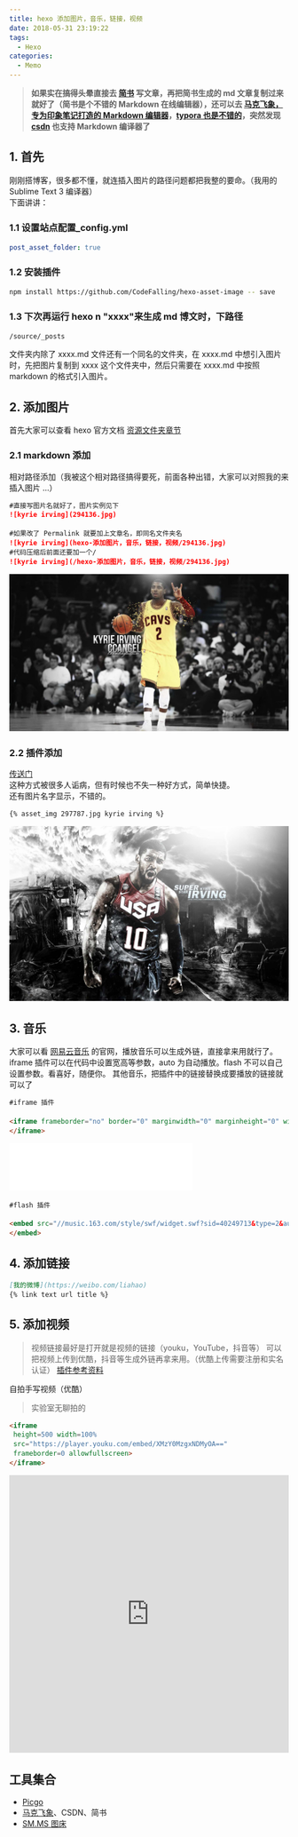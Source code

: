 ```yaml
---
title: hexo 添加图片，音乐，链接，视频
date: 2018-05-31 23:19:22
tags:
  - Hexo
categories:
  - Memo
---
```


> **如果实在搞得头晕直接去 [简书](https://www.jianshu.com/) 写文章，再把简书生成的 md 文章复制过来就好了（简书是个不错的 Markdown 在线编辑器），还可以去 [马克飞象，专为印象笔记打造的 Markdown 编辑器](https://maxiang.io/)，[typora 也是不错的](https://www.typora.io/#)，突然发现 [csdn](https://www.csdn.net/) 也支持 Markdown 编译器了**

<!--more-->

## 1. 首先

刚刚搭博客，很多都不懂，就连插入图片的路径问题都把我整的要命。（我用的 Sublime Text 3 编译器）  
下面讲讲：

### 1.1 设置站点配置\_config.yml

```yml
post_asset_folder: true
```

### 1.2 安装插件

```bash
npm install https://github.com/CodeFalling/hexo-asset-image -- save
```

### 1.3 下次再运行 hexo n "xxxx"来生成 md 博文时，下路径

```plain
/source/_posts
```

文件夹内除了 xxxx.md 文件还有一个同名的文件夹，在 xxxx.md 中想引入图片时，先把图片复制到 xxxx 这个文件夹中，然后只需要在 xxxx.md 中按照 markdown 的格式引入图片。

## 2. 添加图片

首先大家可以查看 hexo 官方文档 [资源文件夹章节](https://hexo.io/zh-cn/docs/asset-folders.html)

### 2.1 markdown 添加

相对路径添加（我被这个相对路径搞得要死，前面各种出错，大家可以对照我的来插入图片 ...）

```md
#直接写图片名就好了，图片实例见下
![kyrie irving](294136.jpg)

#如果改了 Permalink 就要加上文章名，即同名文件夹名
![kyrie irving](hexo-添加图片，音乐，链接，视频/294136.jpg)
#代码压缩后前面还要加一个/
![kyrie irving](/hexo-添加图片，音乐，链接，视频/294136.jpg)
```

![kyrie irving](images/294136.jpg)

### 2.2 插件添加

[传送门](https://mr-houzi.github.io/2017/10/24/Hexo-asset-img/)  
这种方式被很多人诟病，但有时候也不失一种好方式，简单快捷。  
还有图片名字显示，不错的。

```md
{% asset_img 297787.jpg kyrie irving %}
```

![kyrie irving](images/297787.jpg)

## 3. 音乐

大家可以看 [网易云音乐](https://music.163.com) 的官网，播放音乐可以生成外链，直接拿来用就行了。iframe 插件可以在代码中设置宽高等参数，auto 为自动播放。flash 不可以自己设置参数。看喜好，随便你。
其他音乐，把插件中的链接替换成要播放的链接就可以了

```md
#iframe 插件

<iframe frameborder="no" border="0" marginwidth="0" marginheight="0" width=330 height=86 src="//music.163.com/outchain/player?type=2&id=66651&auto=0&height=66">
</iframe>
```

<!-- markdownlint-disable MD033 -->

<iframe frameborder="no" border="0" marginwidth="0" marginheight="0" width=330 height=86 src="//music.163.com/outchain/player?type=2&id=66651&auto=0&height=66"></iframe>

```html
#flash 插件

<embed src="//music.163.com/style/swf/widget.swf?sid=40249713&type=2&auto=0&width=320&height=66" width="340" height="86"  allowNetworking="all">
</embed>
```

## 4. 添加链接

```md
[我的微博](https://weibo.com/liahao)
{% link text url title %}
```

## 5. 添加视频

> 视频链接最好是打开就是视频的链接（youku，YouTube，抖音等）
> 可以把视频上传到优酷，抖音等生成外链再拿来用。（优酷上传需要注册和实名认证）
> [插件参考资料](https://lruihao.cn/posts/nextplugin/)

自拍手写视频（优酷）

> 实验室无聊拍的

```html
<iframe
 height=500 width=100%
 src="https://player.youku.com/embed/XMzY0MzgxNDMyOA=="
 frameborder=0 allowfullscreen>
</iframe>
```

<iframe
 height=500 width=100%
 src="https://player.youku.com/embed/XMzY0MzgxNDMyOA=="
 frameborder=0 allowfullscreen>
</iframe>

## 工具集合

- [Picgo](https://picgo.github.io/PicGo-Doc/zh/)
- [马克飞象](https://maxiang.io/)、CSDN、简书
- [SM.MS 图床](https://sm.ms/)
